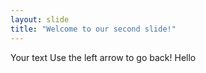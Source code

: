 ```yaml
---
layout: slide
title: "Welcome to our second slide!"
---
```

Your text 
Use the left arrow to go back!
Hello
